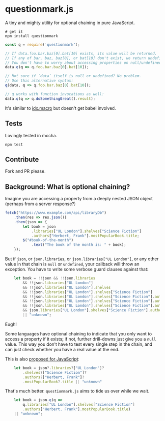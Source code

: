 # questionmark.js

A tiny and mighty utility for optional chaining in pure JavaScript.

```shell
# get it 
npm install questionmark
```

```javascript
const q = require('questionmark');

// If data.foo.bar.baz[0].bat[10] exists, its value will be returned.
// If any of bar, baz, baz[0], or bat[10] don't exist, we return undefined.
// You don't have to worry about accessing properties on null/undefined anymore!
data.q(q => q.foo.bar.baz[0].bat[10]);

// Not sure if `data` itself is null or undefined? No problem. 
// Use this alternative syntax:
q(data, q => q.foo.bar.baz[0].bat[10]);

// q works with function invocations as well:
data.q(q => q.doSomethingGreat().result);
```

It's similar to [idx.macro](https://www.npmjs.com/package/idx.macro) but doesn't get babel involved.

## Tests

Lovingly tested in mocha.

```shell
npm test
```

## Contribute

Fork and PR please.

## Background: What is optional chaining?

Imagine you are accessing a property from a deeply nested JSON object (perhaps from a server response?)

```javascript
fetch("https://www.example.com/api/libraryDb")
    .then(res => res.json())
    .then(json => {        
        let book = json
            .libraries["UL London"].shelves["Science Fiction"]
            .authors["Herbert, Frank"].mostPopularBook.title;
        $("#book-of-the-month")
            .text("The book of the month is: " + book);
    });
```

But if `json`, or `json.libraries`, or `json.libraries["UL London"]`, or any other value in that chain is `null` or `undefined`, your callback will throw an exception. You have to write some verbose guard clauses against that:

```javascript
    let book = !!json && !!json.libraries
        && !!json.libraries["UL London"]
        && !!json.libraries["UL London"].shelves
        && !!json.libraries["UL London"].shelves["Science Fiction"]
        && !!json.libraries["UL London"].shelves["Science Fiction"].authors
        && !!json.libraries["UL London"].shelves["Science Fiction"].authors["Herbert, Frank"]
        && !!json.libraries["UL London"].shelves["Science Fiction"].authors["Herbert, Frank"].mostPopularBook
        && json.libraries["UL London"].shelves["Science Fiction"].authors["Herbert, Frank"].mostPopularBook.title
        || "unknown";
```

Eugh!

Some languages have optional chaining to indicate that you only want to access a property if it exists; if not, further drill-downs just give you a `null` value. This way you don't have to test every single step in the chain, and can just check whether you have a real value at the end.

This is also [proposed for JavaScript](https://github.com/tc39/proposal-optional-chaining):

```javascript
    let book = json?.libraries?["UL London"]?
        .shelves?["Science Fiction"]?
        .authors?["Herbert, Frank"]?
        .mostPopularBook?.title || "unknown"
```

That's much better. `questionmark.js` aims to tide us over while we wait.

```javascript
    let book = json.q(q => 
        q.libraries["UL London"].shelves["Science Fiction"]
        .authors["Herbert, Frank"].mostPopularBook.title) 
    || "unknown";
```
